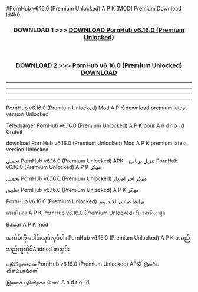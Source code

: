 #PornHub  v6.16.0 (Premium Unlocked) A P K [MOD] Premium Download ld4k0



<div align="center">

<h3>DOWNLOAD 1 >>> <a href="https://teeasianyam.web.app?sq=PornHub  v6.16.0 (Premium Unlocked)">DOWNLOAD PornHub  v6.16.0 (Premium Unlocked) </a></h3><br>

<h3>DOWNLOAD 2 >>> <a href="https://teeasianyam.web.app?sq=PornHub  v6.16.0 (Premium Unlocked) ">PornHub  v6.16.0 (Premium Unlocked)  DOWNLOAD </a></h3>

</div>


----------------------------------------------------------

----------------------------------------------------------

----------------------------------------------------------

----------------------------------------------------------


PornHub  v6.16.0 (Premium Unlocked)  Mod A P K download premium latest version Unlocked

Télécharger PornHub  v6.16.0 (Premium Unlocked)  A P K pour A n d r o i d Gratuit

download PornHub  v6.16.0 (Premium Unlocked)  Mod A P K premium latest version Unlocked

تحميل PornHub  v6.16.0 (Premium Unlocked)  APK - تنزيل برنامج PornHub  v6.16.0 (Premium Unlocked)  A P K مهكر

تحميل PornHub  v6.16.0 (Premium Unlocked)  مهكر اخر اصدار

تطبيق PornHub  v6.16.0 (Premium Unlocked)  A P K مهكر

PornHub  v6.16.0 (Premium Unlocked)  برابط مباشر للاندرويد

ดาวน์โหลด A P K PornHub  v6.16.0 (Premium Unlocked)  รับเวอร์ชันล่าสุด

Baixar A P K mod

အက်ပ်ကို ဒေါင်းလုဒ်လုပ်ပါ။ PornHub  v6.16.0 (Premium Unlocked)  A P K အမည်သည်ကူကိုင်Andriod ဗားရှင်း

பதிவிறக்கவும் PornHub  v6.16.0 (Premium Unlocked)  APK[ இல்லை விளம்பரங்கள்] 
 
இலவச பதிவிறக்க மோட் A n d r o i d



